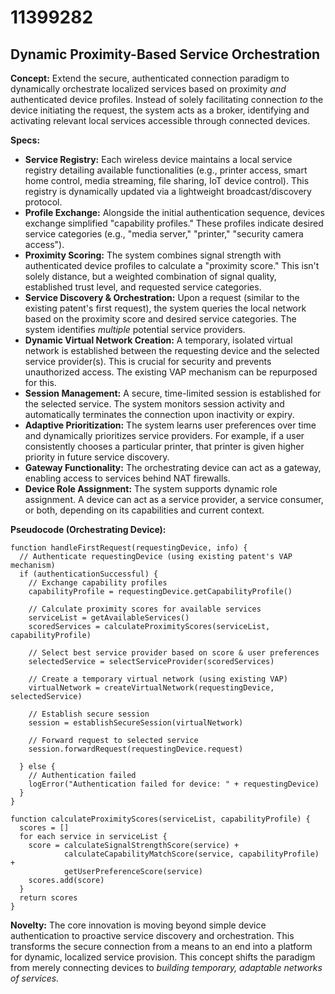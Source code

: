 # 11399282

## Dynamic Proximity-Based Service Orchestration

**Concept:** Extend the secure, authenticated connection paradigm to dynamically orchestrate localized services based on proximity *and* authenticated device profiles.  Instead of solely facilitating connection *to* the device initiating the request, the system acts as a broker, identifying and activating relevant local services accessible through connected devices.

**Specs:**

*   **Service Registry:** Each wireless device maintains a local service registry detailing available functionalities (e.g., printer access, smart home control, media streaming, file sharing, IoT device control).  This registry is dynamically updated via a lightweight broadcast/discovery protocol.
*   **Profile Exchange:**  Alongside the initial authentication sequence, devices exchange simplified "capability profiles."  These profiles indicate desired service categories (e.g., "media server," "printer," "security camera access").
*   **Proximity Scoring:** The system combines signal strength with authenticated device profiles to calculate a "proximity score."  This isn't solely distance, but a weighted combination of signal quality, established trust level, and requested service categories.
*   **Service Discovery & Orchestration:** Upon a request (similar to the existing patent's first request), the system queries the local network based on the proximity score and desired service categories. The system identifies *multiple* potential service providers.
*   **Dynamic Virtual Network Creation:** A temporary, isolated virtual network is established between the requesting device and the selected service provider(s).  This is crucial for security and prevents unauthorized access.  The existing VAP mechanism can be repurposed for this.
*   **Session Management:**  A secure, time-limited session is established for the selected service.  The system monitors session activity and automatically terminates the connection upon inactivity or expiry.
*   **Adaptive Prioritization:** The system learns user preferences over time and dynamically prioritizes service providers. For example, if a user consistently chooses a particular printer, that printer is given higher priority in future service discovery.
*   **Gateway Functionality:** The orchestrating device can act as a gateway, enabling access to services behind NAT firewalls.
*   **Device Role Assignment:** The system supports dynamic role assignment. A device can act as a service provider, a service consumer, or both, depending on its capabilities and current context.

**Pseudocode (Orchestrating Device):**

```
function handleFirstRequest(requestingDevice, info) {
  // Authenticate requestingDevice (using existing patent's VAP mechanism)
  if (authenticationSuccessful) {
    // Exchange capability profiles
    capabilityProfile = requestingDevice.getCapabilityProfile()

    // Calculate proximity scores for available services
    serviceList = getAvailableServices()
    scoredServices = calculateProximityScores(serviceList, capabilityProfile)

    // Select best service provider based on score & user preferences
    selectedService = selectServiceProvider(scoredServices)

    // Create a temporary virtual network (using existing VAP)
    virtualNetwork = createVirtualNetwork(requestingDevice, selectedService)

    // Establish secure session
    session = establishSecureSession(virtualNetwork)

    // Forward request to selected service
    session.forwardRequest(requestingDevice.request)

  } else {
    // Authentication failed
    logError("Authentication failed for device: " + requestingDevice)
  }
}

function calculateProximityScores(serviceList, capabilityProfile) {
  scores = []
  for each service in serviceList {
    score = calculateSignalStrengthScore(service) +
            calculateCapabilityMatchScore(service, capabilityProfile) +
            getUserPreferenceScore(service)
    scores.add(score)
  }
  return scores
}
```

**Novelty:**  The core innovation is moving beyond simple device authentication to proactive service discovery and orchestration.  This transforms the secure connection from a means to an end into a platform for dynamic, localized service provision. This concept shifts the paradigm from merely connecting devices to *building temporary, adaptable networks of services.*